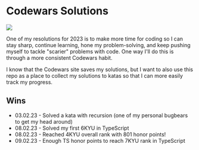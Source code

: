 # Codewars Solutions

![](https://www.codewars.com/users/lizkaufman/badges/large)

One of my resolutions for 2023 is to make more time for coding so I can stay sharp, continue learning, hone my problem-solving, and keep pushing myself to tackle "scarier" problems with code. One way I'll do this is through a more consistent Codewars habit.

I know that the Codewars site saves my solutions, but I want to also use this repo as a place to collect my solutions to katas so that I can more easily track my progress.

## Wins

- 03.02.23 - Solved a kata with recursion (one of my personal bugbears to get my head around)
- 08.02.23 - Solved my first 6KYU in TypeScript
- 08.02.23 - Reached 4KYU overall rank with 801 honor points!
- 09.02.23 - Enough TS honor points to reach 7KYU rank in TypeScript
